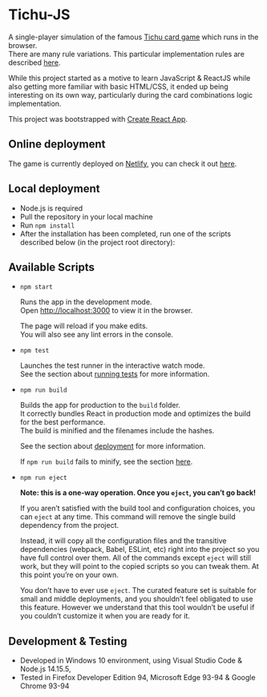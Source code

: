 # Tichu-JS

A single-player simulation of the famous [Tichu card game](https://en.wikipedia.org/wiki/Tichu) which runs in the browser. \
There are many rule variations. This particular implementation rules are described [here](http://www.gamecabinet.com/rules/Tichu.html).

While this project started as a motive to learn JavaScript & ReactJS while also getting more familiar with basic HTML/CSS,
it ended up being interesting on its own way,
particularly during the card combinations logic implementation.

This project was bootstrapped with [Create React App](https://github.com/facebook/create-react-app).

## Online deployment
The game is currently deployed on [Netlify](https://www.netlify.com/), you can check it out
[here](https://lucid-williams-1b1e7c.netlify.app/). 


## Local deployment
- Node.js is required
- Pull the repository in your local machine
- Run `npm install`
- After the installation has been completed, run one of the scripts described below (in the project root directory):

## Available Scripts

- `npm start`

    Runs the app in the development mode.\
    Open [http://localhost:3000](http://localhost:3000) to view it in the browser.

    The page will reload if you make edits.\
    You will also see any lint errors in the console.

- `npm test`

    Launches the test runner in the interactive watch mode.\
    See the section about [running tests](https://facebook.github.io/create-react-app/docs/running-tests) for more information.

- `npm run build`

    Builds the app for production to the `build` folder.\
    It correctly bundles React in production mode and optimizes the build for the best performance. \
    The build is minified and the filenames include the hashes.

    See the section about [deployment](https://facebook.github.io/create-react-app/docs/deployment) for more information.

    If `npm run build` fails to minify, see the section [here](https://facebook.github.io/create-react-app/docs/troubleshooting#npm-run-build-fails-to-minify).

- `npm run eject`

    **Note: this is a one-way operation. Once you `eject`, you can’t go back!**

    If you aren’t satisfied with the build tool and configuration choices, you can `eject` at any time. This command will remove the single build dependency from the project.

    Instead, it will copy all the configuration files and the transitive dependencies (webpack, Babel, ESLint, etc) right into the project so you have full control over them. All of the commands except `eject` will still work, but they will point to the copied scripts so you can tweak them. At this point you’re on your own.

    You don’t have to ever use `eject`. The curated feature set is suitable for small and middle deployments, and you shouldn’t feel obligated to use this feature. However we understand that this tool wouldn’t be useful if you couldn’t customize it when you are ready for it.

## Development & Testing
- Developed in Windows 10 environment, using Visual Studio Code & Node.js 14.15.5,
- Tested in Firefox Developer Edition 94, Microsoft Edge 93-94 & Google Chrome 93-94
